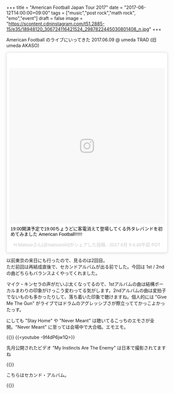 +++
title = "American Football Japan Tour 2017"
date = "2017-06-12T14:00:00+09:00"
tags = ["music","post rock","math rock", "emo","event"]
draft = false
image = "https://scontent.cdninstagram.com/t51.2885-15/e35/18948120_306724116421524_2987822445030801408_n.jpg"
+++

American Football のライブにいってきた 2017.06.09 @ umeda TRAD (旧umeda AKASO)

<blockquote class="instagram-media" data-instgrm-captioned data-instgrm-version="7" style=" background:#FFF; border:0; border-radius:3px; box-shadow:0 0 1px 0 rgba(0,0,0,0.5),0 1px 10px 0 rgba(0,0,0,0.15); margin: 1px; max-width:658px; padding:0; width:99.375%; width:-webkit-calc(100% - 2px); width:calc(100% - 2px);"><div style="padding:8px;"> <div style=" background:#F8F8F8; line-height:0; margin-top:40px; padding:50.0% 0; text-align:center; width:100%;"> <div style=" background:url(data:image/png;base64,iVBORw0KGgoAAAANSUhEUgAAACwAAAAsCAMAAAApWqozAAAABGdBTUEAALGPC/xhBQAAAAFzUkdCAK7OHOkAAAAMUExURczMzPf399fX1+bm5mzY9AMAAADiSURBVDjLvZXbEsMgCES5/P8/t9FuRVCRmU73JWlzosgSIIZURCjo/ad+EQJJB4Hv8BFt+IDpQoCx1wjOSBFhh2XssxEIYn3ulI/6MNReE07UIWJEv8UEOWDS88LY97kqyTliJKKtuYBbruAyVh5wOHiXmpi5we58Ek028czwyuQdLKPG1Bkb4NnM+VeAnfHqn1k4+GPT6uGQcvu2h2OVuIf/gWUFyy8OWEpdyZSa3aVCqpVoVvzZZ2VTnn2wU8qzVjDDetO90GSy9mVLqtgYSy231MxrY6I2gGqjrTY0L8fxCxfCBbhWrsYYAAAAAElFTkSuQmCC); display:block; height:44px; margin:0 auto -44px; position:relative; top:-22px; width:44px;"></div></div> <p style=" margin:8px 0 0 0; padding:0 4px;"> <a href="https://www.instagram.com/p/BVHhxp5BqOj/" style=" color:#000; font-family:Arial,sans-serif; font-size:14px; font-style:normal; font-weight:normal; line-height:17px; text-decoration:none; word-wrap:break-word;" target="_blank">19:00開演予定で19:00ちょうどに客電消えて登場してくる外タレバンドを初めてみました American Football!!!!!!</a></p> <p style=" color:#c9c8cd; font-family:Arial,sans-serif; font-size:14px; line-height:17px; margin-bottom:0; margin-top:8px; overflow:hidden; padding:8px 0 7px; text-align:center; text-overflow:ellipsis; white-space:nowrap;">H.Matsuoさん(@matsuoshi)がシェアした投稿 - <time style=" font-family:Arial,sans-serif; font-size:14px; line-height:17px;" datetime="2017-06-09T11:45:21+00:00">2017  6月 9 4:45午前 PDT</time></p></div></blockquote>
<script async defer src="//platform.instagram.com/en_US/embeds.js"></script>

以前東京の来日にも行ったので、見るのは2回目。  
ただ前回は再結成直後で、セカンドアルバムが出る前でした。今回は 1st / 2nd の曲どちらもバランスよくやってくれました。

マイク・キンセラの声がだいぶ太くなってるので、1stアルバムの曲は結構ボーカルまわりの印象がけっこう変わってる気がします。2ndアルバムの曲は変拍子でないものも多かったりして、落ち着いた印象で聴けますね。個人的には "Give Me The Gun" がライブではドラムのアグレッシブさが際立っててかっこよかったっす。

にしても "Stay Home" や "Never Meant" は聴いてるこっちのエモさが全開。"Never Meant" に至っては会場中で大合唱。エモエモ。

{{<youtube _NfnXdXpjL0>}}
{{<youtube -9f4dP6jw1Q>}}

先月公開されたビデオ "My Instincts Are The Enemy" は日本で撮影されてますね
 
{{<youtube iCI1QXMumBo>}}

こちらはセカンド・アルバム。

{{<amazon B01KVSOSYY>}}
